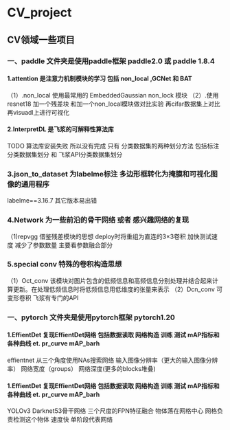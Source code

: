 # CV_project
## CV领域一些项目
### 一、paddle 文件夹是使用paddle框架  paddle2.0 或  paddle 1.8.4
####  1.attention 是注意力机制模块的学习  包括 non_local ,GCNet 和 BAT
（1）.non_local 使用最常用的 EmbeddedGaussian non_lock 模块
（2）.使用resnet18 加一个残差块  和加一个non_local模块做对比实验 再cifar数据集上对比  再visuadl上进行可视化 
####  2.InterpretDL 是飞浆的可解释性算法库
TODO 算法库安装失败 所以没有完成  只有 分类数据集的两种划分方法  包括标注分类数据集划分 和 飞浆API分类数据集划分
### 3.json_to_dataset 为labelme标注 多边形框转化为掩膜和可视化图像的通用程序
labelme==3.16.7 其它版本易出错
### 4.Network 为一些前沿的骨干网络 或者 感兴趣网络的复现
（1)repvgg 借鉴残差模块的思想  deploy时将重组为直连的3×3卷积  加快测试速度 减少了参数数量  主要看参数融合部分 
### 5.special conv 特殊的卷积构造思想
（1）Oct_conv 
该模块对图片包含的低频信息和高频信息分别处理并结合起来计算更新。在处理低频信息时将低频信息用低维度的张量来表示
（2）Dcn_conv 可变形卷积  飞浆有专门的API
### 一、pytorch 文件夹是使用pytorch框架  pytorch1.20 
#### 1.EffientDet  复现EffientDet网络 包括数据读取 网络构造 训练 测试 mAP指标和各种曲线 et. pr_curve mAP_barh 
effientnet  从三个角度使用NAs搜索网络  输入图像分辨率（更大的输入图像分辨率）  网络宽度（groups） 网络深度(更多的blocks堆叠) 
#### 1.EffientDet  复现EffientDet网络 包括数据读取 网络构造 训练 测试 mAP指标和各种曲线 et. pr_curve mAP_barh 
YOLOv3 Darknet53骨干网络 三个尺度的FPN特征融合  物体落在网格中心  网格负责检测这个物体 速度快  单阶段代表网络
